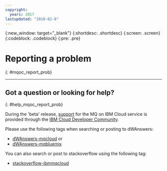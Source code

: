 ```yaml
---
copyright:
  years: 2017
lastupdated: "2018-02-8"
---
```


{:new_window: target="_blank"}
{:shortdesc: .shortdesc}
{:screen: .screen}
{:codeblock: .codeblock}
{:pre: .pre}

# Reporting a problem
{: #mqoc_report_prob}

---

## Got a question or looking for help?
{: #help_mqoc_report_prob}

During the 'beta' release, [support](https://console.bluemix.net/docs/services/index.html#experimental_services) for the MQ on IBM Cloud service is provided through the [IBM Cloud Developer Community](https://developer.ibm.com/bluemix/support/).

Please use the following tags when searching or posting to dWAnswers:
 * [dWAnswers-mqcloud](https://developer.ibm.com/answers/topics/mqcloud) or
 * [dWAnswers-mqbluemix](https://developer.ibm.com/answers/topics/mqbluemix)

You can also search or post to stackoverflow using the following tag:
 * [stackoverflow-ibmmqcloud](https://stackoverflow.com/questions/tagged/ibmmqcloud)
